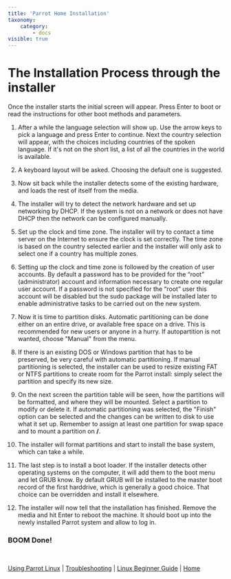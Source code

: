 ```yaml
---
title: 'Parrot Home Installation'
taxonomy:
    category:
        - docs
visible: true
---
```


# The Installation Process through the installer

Once the installer starts the initial screen will appear. Press Enter to boot or read the instructions for other boot methods and parameters.

1. After a while the language selection will show up. Use the arrow keys to pick a language and press Enter to continue. Next the country selection will appear, with the choices including countries of the spoken language. If it's not on the short list, a list of all the countries in the world is available.

2. A keyboard layout will be asked. Choosing the default one is suggested.

3. Now sit back while the installer detects some of the existing hardware, and loads the rest of itself from the media.

4. The installer will try to detect the network hardware and set up networking by DHCP. If the system is not on a network or does not have DHCP then the network can be configured manually.

5. Set up the clock and time zone. The installer will try to contact a time server on the Internet to ensure the clock is set correctly. The time zone is based on the country selected earlier and the installer will only ask to select one if a country has multiple zones.

6. Setting up the clock and time zone is followed by the creation of user accounts. By default a password has to be provided for the “root” (administrator) account and information necessary to create one regular user account. If a password is not specified for the “root” user this account will be disabled but the sudo package will be installed later to enable administrative tasks to be carried out on the new system.

7. Now it is time to partition disks. Automatic partitioning can be done either on an entire drive, or available free space on a drive. This is recommended for new users or anyone in a hurry. If autopartition is not wanted, choose "Manual" from the menu.

8. If there is an existing DOS or Windows partition that has to be preserved, be very careful with automatic partitioning. If manual partitioning is selected, the installer can be used to resize existing FAT or NTFS partitions to create room for the Parrot install: simply select the partition and specify its new size.

9. On the next screen the partition table will be seen, how the partitions will be formatted, and where they will be mounted. Select a partition to modify or delete it. If automatic partitioning was selected, the "Finish" option can be selected and the changes can be written to disk to use what it set up. Remember to assign at least one partition for swap space and to mount a partition on __/__.

10. The installer will format partitions and start to install the base system, which can take a while.

11. The last step is to install a boot loader. If the installer detects other operating systems on the computer, it will add them to the boot menu and let GRUB know. By default GRUB will be installed to the master boot record of the first harddrive, which is generally a good choice. That choice can be overridden and install it elsewhere. 

12. The installer will now tell that the installation has finished. Remove the media and hit Enter to reboot the machine. It should boot up into the newly installed Parrot system and allow to log in.

### BOOM Done!

&nbsp;

[Using Parrot Linux](https://www.parrotsec.org/docs/info/startpage/) | [Troubleshooting](https://www.parrotsec.org/docs/trbl/trbl-start/) | [Linux Beginner Guide](https://www.parrotsec.org/docs/library/lbg-start/) | [Home](https://www.parrotsec.org/docs/) 